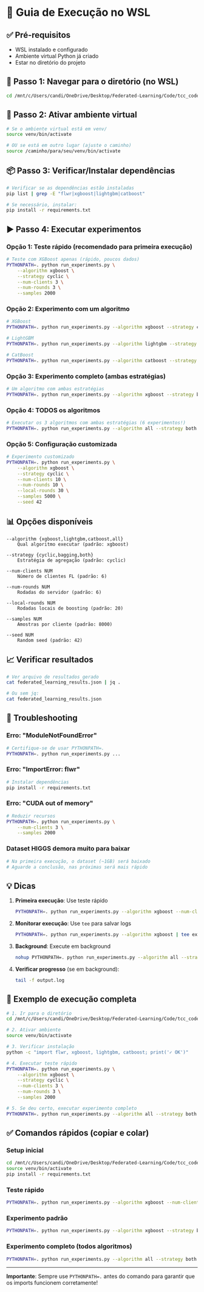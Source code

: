 # 🚀 Guia de Execução no WSL

## ✅ Pré-requisitos
- WSL instalado e configurado
- Ambiente virtual Python já criado
- Estar no diretório do projeto

## 📍 Passo 1: Navegar para o diretório (no WSL)

```bash
cd /mnt/c/Users/candi/OneDrive/Desktop/Federated-Learning/Code/tcc_code
```

## 🔧 Passo 2: Ativar ambiente virtual

```bash
# Se o ambiente virtual está em venv/
source venv/bin/activate

# OU se está em outro lugar (ajuste o caminho)
source /caminho/para/seu/venv/bin/activate
```

## 📦 Passo 3: Verificar/Instalar dependências

```bash
# Verificar se as dependências estão instaladas
pip list | grep -E "flwr|xgboost|lightgbm|catboost"

# Se necessário, instalar:
pip install -r requirements.txt
```

## ▶️ Passo 4: Executar experimentos

### Opção 1: Teste rápido (recomendado para primeira execução)

```bash
# Teste com XGBoost apenas (rápido, poucos dados)
PYTHONPATH=. python run_experiments.py \
    --algorithm xgboost \
    --strategy cyclic \
    --num-clients 3 \
    --num-rounds 3 \
    --samples 2000
```

### Opção 2: Experimento com um algoritmo

```bash
# XGBoost
PYTHONPATH=. python run_experiments.py --algorithm xgboost --strategy cyclic

# LightGBM
PYTHONPATH=. python run_experiments.py --algorithm lightgbm --strategy cyclic

# CatBoost
PYTHONPATH=. python run_experiments.py --algorithm catboost --strategy cyclic
```

### Opção 3: Experimento completo (ambas estratégias)

```bash
# Um algoritmo com ambas estratégias
PYTHONPATH=. python run_experiments.py --algorithm xgboost --strategy both
```

### Opção 4: TODOS os algoritmos

```bash
# Executar os 3 algoritmos com ambas estratégias (6 experimentos!)
PYTHONPATH=. python run_experiments.py --algorithm all --strategy both
```

### Opção 5: Configuração customizada

```bash
# Experimento customizado
PYTHONPATH=. python run_experiments.py \
    --algorithm xgboost \
    --strategy cyclic \
    --num-clients 10 \
    --num-rounds 10 \
    --local-rounds 30 \
    --samples 5000 \
    --seed 42
```

## 📊 Opções disponíveis

```
--algorithm {xgboost,lightgbm,catboost,all}
    Qual algoritmo executar (padrão: xgboost)

--strategy {cyclic,bagging,both}
    Estratégia de agregação (padrão: cyclic)

--num-clients NUM
    Número de clientes FL (padrão: 6)

--num-rounds NUM
    Rodadas do servidor (padrão: 6)

--local-rounds NUM
    Rodadas locais de boosting (padrão: 20)

--samples NUM
    Amostras por cliente (padrão: 8000)

--seed NUM
    Random seed (padrão: 42)
```

## 📈 Verificar resultados

```bash
# Ver arquivo de resultados gerado
cat federated_learning_results.json | jq .

# Ou sem jq:
cat federated_learning_results.json
```

## 🐛 Troubleshooting

### Erro: "ModuleNotFoundError"
```bash
# Certifique-se de usar PYTHONPATH=.
PYTHONPATH=. python run_experiments.py ...
```

### Erro: "ImportError: flwr"
```bash
# Instalar dependências
pip install -r requirements.txt
```

### Erro: "CUDA out of memory"
```bash
# Reduzir recursos
PYTHONPATH=. python run_experiments.py \
    --num-clients 3 \
    --samples 2000
```

### Dataset HIGGS demora muito para baixar
```bash
# Na primeira execução, o dataset (~1GB) será baixado
# Aguarde a conclusão, nas próximas será mais rápido
```

## 💡 Dicas

1. **Primeira execução**: Use teste rápido
   ```bash
   PYTHONPATH=. python run_experiments.py --algorithm xgboost --num-clients 3 --num-rounds 3 --samples 2000
   ```

2. **Monitorar execução**: Use `tee` para salvar logs
   ```bash
   PYTHONPATH=. python run_experiments.py --algorithm xgboost | tee experiment_log.txt
   ```

3. **Background**: Execute em background
   ```bash
   nohup PYTHONPATH=. python run_experiments.py --algorithm all --strategy both > output.log 2>&1 &
   ```

4. **Verificar progresso** (se em background):
   ```bash
   tail -f output.log
   ```

## 📝 Exemplo de execução completa

```bash
# 1. Ir para o diretório
cd /mnt/c/Users/candi/OneDrive/Desktop/Federated-Learning/Code/tcc_code

# 2. Ativar ambiente
source venv/bin/activate

# 3. Verificar instalação
python -c "import flwr, xgboost, lightgbm, catboost; print('✓ OK')"

# 4. Executar teste rápido
PYTHONPATH=. python run_experiments.py \
    --algorithm xgboost \
    --strategy cyclic \
    --num-clients 3 \
    --num-rounds 3 \
    --samples 2000

# 5. Se deu certo, executar experimento completo
PYTHONPATH=. python run_experiments.py --algorithm all --strategy both
```

## ✅ Comandos rápidos (copiar e colar)

### Setup inicial
```bash
cd /mnt/c/Users/candi/OneDrive/Desktop/Federated-Learning/Code/tcc_code
source venv/bin/activate
pip install -r requirements.txt
```

### Teste rápido
```bash
PYTHONPATH=. python run_experiments.py --algorithm xgboost --num-clients 3 --num-rounds 3 --samples 2000
```

### Experimento padrão
```bash
PYTHONPATH=. python run_experiments.py --algorithm xgboost --strategy both
```

### Experimento completo (todos algoritmos)
```bash
PYTHONPATH=. python run_experiments.py --algorithm all --strategy both
```

---

**Importante**: Sempre use `PYTHONPATH=.` antes do comando para garantir que os imports funcionem corretamente!
